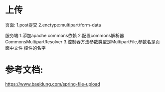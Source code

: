 # 上传
页面:
1.post提交
2.enctype:multipart/form-data

服务端
1.添加apache commons依赖
2.配置commons解析器CommonsMultipartResolver
3.控制器方法参数类型是MultipartFile,参数名是页面中文件
控件的名字

# 参考文档:
https://www.baeldung.com/spring-file-upload